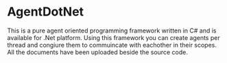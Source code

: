 # AgentDotNet
This is a pure agent oriented programming framework written in C# and is available for .Net platform.
Using this framework you can create agents per thread and congiure them to commuincate with eachother in their scopes.
All the documents have been uploaded beside the source code.
